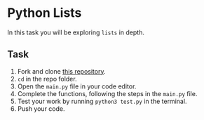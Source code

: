 # Python Lists

In this task you will be exploring `lists` in depth.

## Task

1. Fork and clone [this repository](https://github.com/JoinCODED/TASK-Python-Lists.git).
2. `cd` in the repo folder.
3. Open the `main.py` file in your code editor.
4. Complete the functions, following the steps in the `main.py` file.
5. Test your work by running `python3 test.py` in the terminal.
6. Push your code.
